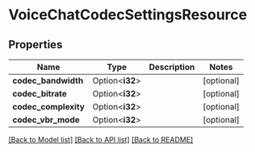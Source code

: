 # VoiceChatCodecSettingsResource

## Properties

Name | Type | Description | Notes
------------ | ------------- | ------------- | -------------
**codec_bandwidth** | Option<**i32**> |  | [optional]
**codec_bitrate** | Option<**i32**> |  | [optional]
**codec_complexity** | Option<**i32**> |  | [optional]
**codec_vbr_mode** | Option<**i32**> |  | [optional]

[[Back to Model list]](../README.md#documentation-for-models) [[Back to API list]](../README.md#documentation-for-api-endpoints) [[Back to README]](../README.md)


